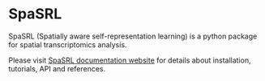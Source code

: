 # SpaSRL

SpaSRL (Spatially aware self-representation learning) is a python package for spatial transcriptomics analysis.

Please visit [SpaSRL documentation website](https://spasrl.readthedocs.io/) for details about installation, tutorials, API and references.
